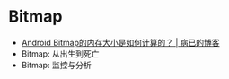 # Bitmap

+ [Android Bitmap的内存大小是如何计算的？ | 病已的博客](https://ivonhoe.github.io/2017/03/22/Bitmap&Memory/)
+ Bitmap: 从出生到死亡
+ Bitmap: 监控与分析